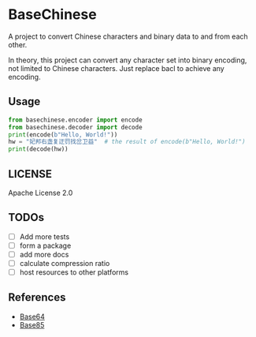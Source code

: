 # BaseChinese

A project to convert Chinese characters and binary data to and from each other.

In theory, this project can convert any character set into binary encoding, not limited to Chinese characters. Just replace bacl to achieve any encoding.

## Usage

```python
from basechinese.encoder import encode
from basechinese.decoder import decode
print(encode(b"Hello, World!"))
hw = "妃邦右盏复迂罚找岔卫益"  # the result of encode(b"Hello, World!")
print(decode(hw))
```
## LICENSE

Apache License 2.0

## TODOs

- [ ] Add more tests
- [ ] form a package
- [ ] add more docs
- [ ] calculate compression ratio
- [ ] host resources to other platforms

## References

- [Base64](https://en.wikipedia.org/wiki/Base64)
- [Base85](https://en.wikipedia.org/wiki/Ascii85)

